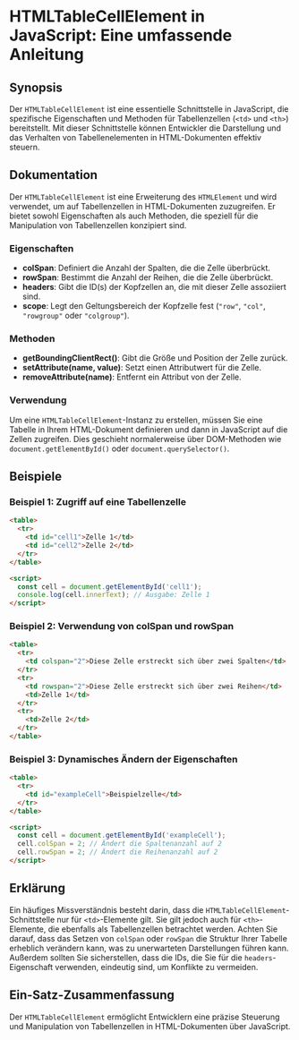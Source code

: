 <!--
Meta Description: # HTMLTableCellElement in JavaScript: Eine umfassende Anleitung ## Synopsis Der `HTMLTableCellElement` ist eine essentielle Schnittstelle in JavaScrip...
Meta Keywords: die, zelle, der, und, eine
-->

# HTMLTableCellElement in JavaScript: Eine umfassende Anleitung

## Synopsis
Der `HTMLTableCellElement` ist eine essentielle Schnittstelle in JavaScript, die spezifische Eigenschaften und Methoden für Tabellenzellen (`<td>` und `<th>`) bereitstellt. Mit dieser Schnittstelle können Entwickler die Darstellung und das Verhalten von Tabellenelementen in HTML-Dokumenten effektiv steuern.

## Dokumentation
Der `HTMLTableCellElement` ist eine Erweiterung des `HTMLElement` und wird verwendet, um auf Tabellenzellen in HTML-Dokumenten zuzugreifen. Er bietet sowohl Eigenschaften als auch Methoden, die speziell für die Manipulation von Tabellenzellen konzipiert sind.

### Eigenschaften
- **colSpan**: Definiert die Anzahl der Spalten, die die Zelle überbrückt.
- **rowSpan**: Bestimmt die Anzahl der Reihen, die die Zelle überbrückt.
- **headers**: Gibt die ID(s) der Kopfzellen an, die mit dieser Zelle assoziiert sind.
- **scope**: Legt den Geltungsbereich der Kopfzelle fest (`"row"`, `"col"`, `"rowgroup"` oder `"colgroup"`).

### Methoden
- **getBoundingClientRect()**: Gibt die Größe und Position der Zelle zurück.
- **setAttribute(name, value)**: Setzt einen Attributwert für die Zelle.
- **removeAttribute(name)**: Entfernt ein Attribut von der Zelle.

### Verwendung
Um eine `HTMLTableCellElement`-Instanz zu erstellen, müssen Sie eine Tabelle in Ihrem HTML-Dokument definieren und dann in JavaScript auf die Zellen zugreifen. Dies geschieht normalerweise über DOM-Methoden wie `document.getElementById()` oder `document.querySelector()`.

## Beispiele
### Beispiel 1: Zugriff auf eine Tabellenzelle
```html
<table>
  <tr>
    <td id="cell1">Zelle 1</td>
    <td id="cell2">Zelle 2</td>
  </tr>
</table>

<script>
  const cell = document.getElementById('cell1');
  console.log(cell.innerText); // Ausgabe: Zelle 1
</script>
```

### Beispiel 2: Verwendung von colSpan und rowSpan
```html
<table>
  <tr>
    <td colspan="2">Diese Zelle erstreckt sich über zwei Spalten</td>
  </tr>
  <tr>
    <td rowspan="2">Diese Zelle erstreckt sich über zwei Reihen</td>
    <td>Zelle 1</td>
  </tr>
  <tr>
    <td>Zelle 2</td>
  </tr>
</table>
```

### Beispiel 3: Dynamisches Ändern der Eigenschaften
```html
<table>
  <tr>
    <td id="exampleCell">Beispielzelle</td>
  </tr>
</table>

<script>
  const cell = document.getElementById('exampleCell');
  cell.colSpan = 2; // Ändert die Spaltenanzahl auf 2
  cell.rowSpan = 2; // Ändert die Reihenanzahl auf 2
</script>
```

## Erklärung
Ein häufiges Missverständnis besteht darin, dass die `HTMLTableCellElement`-Schnittstelle nur für `<td>`-Elemente gilt. Sie gilt jedoch auch für `<th>`-Elemente, die ebenfalls als Tabellenzellen betrachtet werden. Achten Sie darauf, dass das Setzen von `colSpan` oder `rowSpan` die Struktur Ihrer Tabelle erheblich verändern kann, was zu unerwarteten Darstellungen führen kann. Außerdem sollten Sie sicherstellen, dass die IDs, die Sie für die `headers`-Eigenschaft verwenden, eindeutig sind, um Konflikte zu vermeiden.

## Ein-Satz-Zusammenfassung
Der `HTMLTableCellElement` ermöglicht Entwicklern eine präzise Steuerung und Manipulation von Tabellenzellen in HTML-Dokumenten über JavaScript.